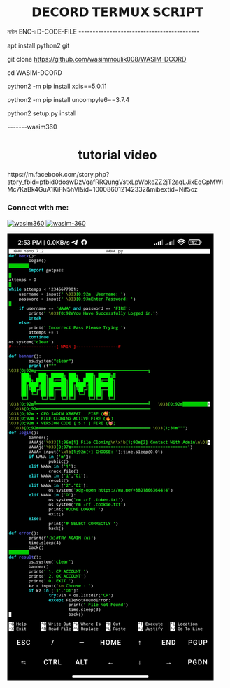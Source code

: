 <h1 align="center">𝗗𝗘𝗖𝗢𝗥𝗗 𝗧𝗘𝗥𝗠𝗨𝗫 𝗦𝗖𝗥𝗜𝗣𝗧 </h1>
নর্মাল ENC-৷ D-CODE-FILE
-------------------------------------------

apt install python2 git

 git clone https://github.com/wasimmoulik008/WASIM-DCORD
 
 cd WASIM-DCORD
 
 python2 -m pip install xdis==5.0.11
 
 python2 -m pip install uncompyle6==3.7.4
 
 python2 setup.py install
 
-------wasim360

<h1 align="center">tutorial video  </h1>
https://m.facebook.com/story.php?story_fbid=pfbid0doswDzVqafRRQungVstxLpWbkeZZ2jT2aqLJixEqCpMWiMc7KaBk4GuA1KiFN5hVl&id=100086012142332&mibextid=Nif5oz

<h3 align="left">Connect with me:</h3>
<p align="left">
<a href="https://www.facebook.com/profile.php?id=100086012142332&mibextid=ZbWKwL" target="blank"><img align="center" src="https://raw.githubusercontent.com/rahuldkjain/github-profile-readme-generator/master/src/images/icons/Social/facebook.svg" alt="wasim360" height="30" width="40" /></a>
<a href="https://www.youtube.com/c/@wasim-360" target="blank"><img align="center" src="https://raw.githubusercontent.com/rahuldkjain/github-profile-readme-generator/master/src/images/icons/Social/youtube.svg" alt="wasim-360" height="30" width="40" /></a>
</p>
<p align="left"> <img src="https://github.com/wasimmoulik008/WASIM-DCORD/blob/main/Screenshot_2023-11-20-14-53-57-169_com.termux.jpg" /> </p>
